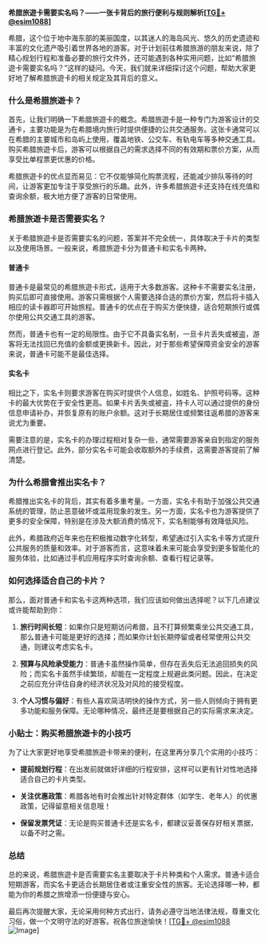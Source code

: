 **希腊旅遊卡需要实名吗？——一张卡背后的旅行便利与规则解析[[TG💪+ @esim1088](https://t.me/s/esim1088)]**

希腊，这个位于地中海东部的美丽国度，以其迷人的海岛风光、悠久的历史遗迹和丰富的文化遗产吸引着世界各地的游客。对于计划前往希腊旅游的朋友来说，除了精心规划行程和准备必要的旅行文件外，还可能遇到各种实用问题，比如“希腊旅遊卡需要实名吗？”这样的疑问。今天，我们就来详细探讨这个问题，帮助大家更好地了解希腊旅遊卡的相关规定及其背后的意义。

### 什么是希腊旅遊卡？

首先，让我们明确一下希腊旅遊卡的概念。希腊旅遊卡是一种专门为游客设计的交通卡，主要功能是为在希腊境内旅行时提供便捷的公共交通服务。这张卡通常可以在希腊的主要城市和岛屿上使用，覆盖地铁、公交车、有轨电车等多种交通工具。购买希腊旅遊卡后，游客可以根据自己的需求选择不同的有效期和票价方案，从而享受比单程票更优惠的价格。

希腊旅遊卡的优点显而易见：它不仅能够简化购票流程，还能减少排队等待的时间，让游客更加专注于享受旅行的乐趣。此外，许多希腊旅遊卡还支持在线充值和查询余额，极大地方便了游客的日常使用。

### 希腊旅遊卡是否需要实名？

关于希腊旅遊卡是否需要实名的问题，答案并不完全统一，具体取决于卡片的类型以及使用场景。一般来说，希腊旅遊卡分为普通卡和实名卡两种。

#### 普通卡

普通卡是最常见的希腊旅遊卡形式，适用于大多数游客。这种卡不需要实名注册，购买后即可直接使用。游客只需根据个人需要选择合适的票价方案，然后将卡插入相应的读卡器即可开始旅程。普通卡的优点在于购买方便快捷，适合短期旅行或偶尔使用公共交通工具的游客。

然而，普通卡也有一定的局限性。由于它不具备实名制，一旦卡片丢失或被盗，游客将无法找回已充值的金额或更换新卡。因此，对于那些希望保障资金安全的游客来说，普通卡可能不是最佳选择。

#### 实名卡

相比之下，实名卡则要求游客在购买时提供个人信息，如姓名、护照号码等。这种卡的最大优势在于安全性更高。如果卡片丢失或被盗，持卡人可以通过提供的身份信息申请补办，并恢复原有的账户余额。这对于长期居住或频繁往返希腊的游客来说尤为重要。

需要注意的是，实名卡的办理过程相对复杂一些，通常需要游客亲自到指定的服务网点进行登记。此外，部分实名卡可能会收取额外的手续费，这需要游客提前了解清楚。

### 为什么希腊會推出实名卡？

希腊推出实名卡的背后，其实有着多重考量。一方面，实名卡有助于加强公共交通系统的管理，防止恶意破坏或滥用现象的发生。另一方面，实名卡也为游客提供了更多的安全保障，特别是在涉及大额消费的情况下，实名制能够有效降低风险。

此外，希腊政府近年来也在积极推动数字化转型，希望通过引入实名卡等方式提升公共服务的质量和效率。对于游客而言，这意味着未来可能会享受到更多智能化的服务体验，比如通过手机应用程序实时查询余额、查看行程记录等。

### 如何选择适合自己的卡片？

那么，面对普通卡和实名卡这两种选项，我们应该如何做出选择呢？以下几点建议或许能帮助到你：

1. **旅行时间长短**：如果你只是短期访问希腊，且不打算频繁乘坐公共交通工具，那么普通卡可能是更好的选择；而如果你计划长期停留或者经常使用公共交通，则建议考虑实名卡。
   
2. **预算与风险承受能力**：普通卡虽然操作简单，但存在丢失后无法追回损失的风险；而实名卡虽然手续繁琐，却能在一定程度上规避此类问题。因此，在决定之前应充分评估自身的经济状况及对风险的接受程度。

3. **个人习惯与偏好**：有些人喜欢简洁明快的操作方式，另一些人则倾向于拥有更多功能和服务保障。无论哪种情况，最终还是要根据自己的实际需求来决定。

### 小贴士：购买希腊旅遊卡的小技巧

为了让大家更好地享受希腊旅遊卡带来的便利，在这里再分享几个实用的小技巧：

- **提前规划行程**：在出发前就做好详细的行程安排，这样可以更有针对性地选择适合自己的卡片类型。
  
- **关注优惠政策**：希腊各地有时会推出针对特定群体（如学生、老年人）的优惠政策，记得留意相关信息哦！

- **保留发票凭证**：无论是购买普通卡还是实名卡，都建议妥善保存好相关票据，以备不时之需。

### 总结

总的来说，希腊旅遊卡是否需要实名主要取决于卡片种类和个人需求。普通卡适合短期游客，而实名卡更适合长期居住者或注重安全性的旅客。无论选择哪一种，都能为你的希腊之旅增添一份便捷与安心。

最后再次提醒大家，无论采用何种方式出行，请务必遵守当地法律法规，尊重文化习俗，做一个文明守法的好游客。祝各位旅途愉快！[[TG💪+ @esim1088](https://t.me/s/esim1088) ![Image](https://i.postimg.cc/4NQfJmqS/Snipaste-2025-05-13-00-14-12.png)]